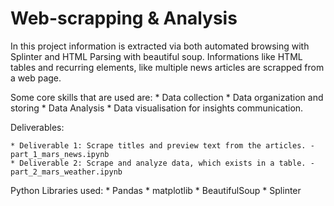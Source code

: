 # Web-scrapping & Analysis

In this project information is extracted via both automated browsing with Splinter and HTML Parsing with beautiful soup. Informations like HTML tables and recurring elements,
like multiple news articles are scrapped from a web page.

Some core skills that are used are:
    * Data collection
    * Data organization and storing
    * Data Analysis
    * Data visualisation for insights communication.

Deliverables:

    * Deliverable 1: Scrape titles and preview text from the articles. - part_1_mars_news.ipynb
    * Deliverable 2: Scrape and analyze data, which exists in a table. - part_2_mars_weather.ipynb

Python Libraries used:
    * Pandas
    * matplotlib
    * BeautifulSoup
    * Splinter